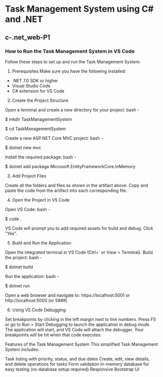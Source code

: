 # Task Management System using C# and .NET
## c-.net_web-P1

### How to Run the Task Management System in VS Code
Follow these steps to set up and run the Task Management System:

1. Prerequisites
Make sure you have the following installed:

- .NET 7.0 SDK or higher
- Visual Studio Code
- C# extension for VS Code


2. Create the Project Structure

Open a terminal and create a new directory for your project:
bash - 

$ mkdir TaskManagementSystem

$ cd TaskManagementSystem

Create a new ASP.NET Core MVC project:
bash -  

$ dotnet new mvc

Install the required package:
bash -  

$ dotnet add package Microsoft.EntityFrameworkCore.InMemory



3. Add Project Files

Create all the folders and files as shown in the artifact above.
Copy and paste the code from the artifact into each corresponding file.


4. Open the Project in VS Code

Open VS Code:
bash -

$ code .

VS Code will prompt you to add required assets for build and debug. Click "Yes".


5. Build and Run the Application

Open the integrated terminal in VS Code (Ctrl+` or View > Terminal).
Build the project:
bash -

$ dotnet build

Run the application:
bash -

$ dotnet run

Open a web browser and navigate to:
https://localhost:5001
or
http://localhost:5000
(or 5###)


6. Using VS Code Debugging

Set breakpoints by clicking in the left margin next to line numbers.
Press F5 or go to Run > Start Debugging to launch the application in debug mode.
The application will start, and VS Code will attach the debugger. Your breakpoints will be hit when that code executes.

Features of the Task Management System
This simplified Task Management System includes:

Task listing with priority, status, and due dates
Create, edit, view details, and delete operations for tasks
Form validation
In-memory database for easy testing (no database setup required)
Responsive Bootstrap UI